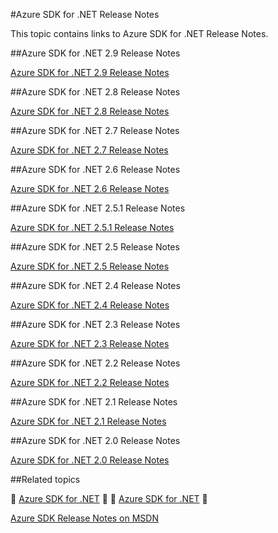 <properties 
	pageTitle="Azure SDK for .NET Release Notes" 
	description="Azure SDK for .NET Release Notes" 
	services="app-service/web" 
	documentationCenter="" 
	authors="Juliako" 
	manager="dwrede" 
	editor=""/>

<tags 
	ms.service="media-services" 
	ms.workload="media" 
	ms.tgt_pltfrm="na" 
	ms.devlang="na" 
	ms.topic="article" 
	ms.date="07/25/2016" 
	wacn.date="" 
	ms.author="juliako"/>



#Azure SDK for .NET Release Notes

This topic contains links to Azure SDK for .NET Release Notes. 


##Azure SDK for .NET 2.9 Release Notes

[Azure SDK for .NET 2.9 Release Notes](/documentation/articles/azure-sdk-dotnet-release-notes-2-9/)

##Azure SDK for .NET 2.8 Release Notes

[Azure SDK for .NET 2.8 Release Notes](/documentation/articles/azure-sdk-dotnet-release-notes-2-8/)

##Azure SDK for .NET 2.7 Release Notes

[Azure SDK for .NET 2.7 Release Notes](/documentation/articles/azure-sdk-dotnet-release-notes-2-7/)

##Azure SDK for .NET 2.6 Release Notes

[Azure SDK for .NET 2.6 Release Notes](/documentation/articles/azure-sdk-dotnet-release-notes-2-6/)

##Azure SDK for .NET 2.5.1 Release Notes

[Azure SDK for .NET 2.5.1 Release Notes](/documentation/articles/app-service-release-notes/)

##Azure SDK for .NET 2.5 Release Notes

[Azure SDK for .NET 2.5 Release Notes](https://msdn.microsoft.com/zh-cn/library/azure/dn873976.aspx)

##Azure SDK for .NET 2.4 Release Notes

[Azure SDK for .NET 2.4 Release Notes](https://msdn.microsoft.com/zh-cn/library/azure/dn794167.aspx)

##Azure SDK for .NET 2.3 Release Notes

[Azure SDK for .NET 2.3 Release Notes](https://msdn.microsoft.com/zh-cn/library/azure/dn655054.aspx)

##Azure SDK for .NET 2.2 Release Notes

[Azure SDK for .NET 2.2 Release Notes](https://msdn.microsoft.com/zh-cn/library/azure/dn459835.aspx)

##Azure SDK for .NET 2.1 Release Notes

[Azure SDK for .NET 2.1 Release Notes](https://msdn.microsoft.com/zh-cn/library/azure/dn407359.aspx)

##Azure SDK for .NET 2.0 Release Notes

[Azure SDK for .NET 2.0 Release Notes](https://msdn.microsoft.com/zh-cn/library/azure/dn169556.aspx)

##Related topics


[Azure SDK for .NET](/downloads/archive-net-downloads/)


[Azure SDK for .NET](/downloads/)


[Azure SDK Release Notes on MSDN](https://msdn.microsoft.com/zh-cn/library/azure/dn627519.aspx)
 
